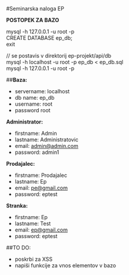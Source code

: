#Seminarska naloga EP

**POSTOPEK ZA BAZO**

mysql -h 127.0.0.1 -u root -p\
CREATE DATABASE ep_db;\
exit

// se postavis v direktorij ep-projekt/api/db\
mysql -h localhost -u root -p ep_db < ep_db.sql\
mysql -h 127.0.0.1 -u root -p


##**Baza:** 
- servername: localhost
- db name: ep_db
- username: root
- password root

**Administrator:**
- firstname: Admin
- lastname: Administratovic
- email: admin@admin.com
- password: admin1
  
**Prodajalec:**
- firstname: Prodajalec
- lastname: Ep
- email: pe@gmail.com
- password: eptest
    
**Stranka:**
- firstname: Ep
- lastname: Test
- email: ep@gmail.com
- password: eptest

##TO DO:
- poskrbi za XSS
- napiši funkcije za vnos elementov v bazo